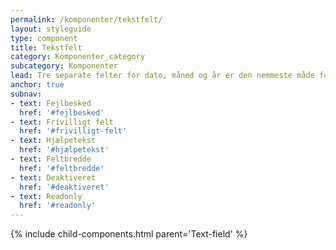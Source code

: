 ```yaml
---
permalink: /komponenter/tekstfelt/
layout: styleguide
type: component
title: Tekstfelt
category: Komponenter_category
subcategory: Komponenter
lead: Tre separate felter for dato, måned og år er den nemmeste måde for brugeren at indskrive en dato.
anchor: true
subnav:
- text: Fejlbesked
  href: '#fejlbesked'
- text: Frivilligt felt
  href: '#frivilligt-felt'
- text: Hjælpetekst
  href: '#hjælpetekst'
- text: Feltbredde
  href: '#feltbredde'
- text: Deaktiveret
  href: '#deaktiveret'
- text: Readonly
  href: '#readonly'
---
```


{% include child-components.html parent='Text-field' %}
